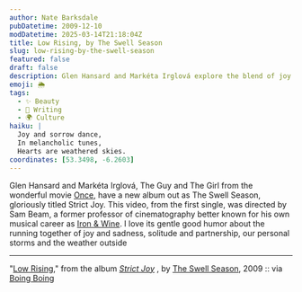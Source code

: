 ```yaml
---
author: Nate Barksdale
pubDatetime: 2009-12-10
modDatetime: 2025-03-14T21:18:04Z
title: Low Rising, by The Swell Season
slug: low-rising-by-the-swell-season
featured: false
draft: false
description: Glen Hansard and Markéta Irglová explore the blend of joy and sorrow in their new album as The Swell Season, highlighted by the whimsical video for "Low Rising."
emoji: 🌦️
tags:
  - ✨ Beauty
  - 📝 Writing
  - 🌍 Culture
haiku: |
  Joy and sorrow dance,  
  In melancholic tunes,  
  Hearts are weathered skies.
coordinates: [53.3498, -6.2603]
---
```


Glen Hansard and Markéta Irglová, The Guy and The Girl from the wonderful movie [Once](http://www.amazon.com/Once-Glen-Hansard/dp/B000X1Z0BU/cmcom-20), have a new album out as The Swell Season, gloriously titled Strict Joy. This video, from the first single, was directed by Sam Beam, a former professor of cinematography better known for his own musical career as [Iron & Wine](http://www.ironandwine.com/). I love its gentle good humor about the running together of joy and sadness, solitude and partnership, our personal storms and the weather outside

---

"[Low Rising](http://www.theswellseason.com/)," from the album _[Strict Joy](https://www.google.com/search?q=%22Strict%20Joy%22%20amazon.com)_ , by [The Swell Season](http://www.theswellseason.com/), 2009 :: via [Boing Boing](https://www.google.com/search?q=%22Boing%20Boing%22%20boingboing.net)
